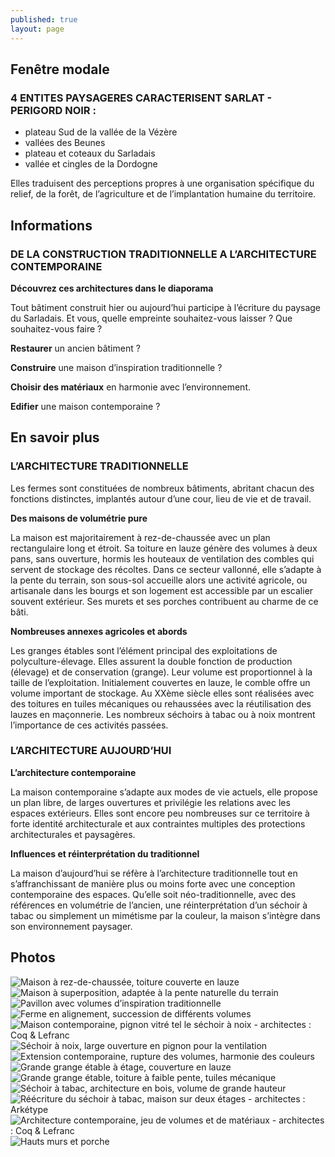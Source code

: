 ```yaml
---
published: true
layout: page
---
```


## Fenêtre modale

### 4 ENTITES PAYSAGERES CARACTERISENT SARLAT - PERIGORD NOIR :
- plateau Sud de la vallée de la Vézère
- vallées des Beunes
- plateau et coteaux du Sarladais
- vallée et cingles de la Dordogne 

Elles traduisent des perceptions propres à une organisation spécifique du relief, de la forêt, de l’agriculture et de l’implantation humaine du territoire.

## Informations

### DE LA CONSTRUCTION TRADITIONNELLE A L’ARCHITECTURE CONTEMPORAINE

**Découvrez ces architectures dans le diaporama**

Tout bâtiment construit hier ou aujourd’hui participe à l’écriture du paysage du Sarladais. Et vous, quelle empreinte souhaitez-vous laisser ? 
Que souhaitez-vous faire ? 

**Restaurer** un ancien bâtiment ?

**Construire** une maison d’inspiration traditionnelle ?  

**Choisir des matériaux** en harmonie avec l’environnement. 

**Edifier** une maison contemporaine ?


## En savoir plus

### L’ARCHITECTURE TRADITIONNELLE

Les fermes sont constituées de nombreux bâtiments, abritant chacun des fonctions distinctes, implantés autour d’une cour, lieu de vie et de travail.

**Des maisons de volumétrie pure**

La maison est majoritairement à rez-de-chaussée avec un plan rectangulaire long et étroit. Sa toiture en lauze génère des volumes à deux pans, sans ouverture, hormis les houteaux de ventilation des combles qui servent de stockage des récoltes. Dans ce secteur vallonné, elle s’adapte à la pente du terrain, son sous-sol accueille alors une activité agricole, ou artisanale dans les bourgs et son logement est accessible par un escalier souvent extérieur. Ses murets et ses porches contribuent au charme de ce bâti.

**Nombreuses annexes agricoles et abords**

Les granges étables sont l’élément principal des exploitations de polyculture-élevage. Elles assurent la double fonction de production (élevage) et de conservation (grange). Leur volume est proportionnel à la taille de l’exploitation. Initialement couvertes en lauze, le comble offre un volume important de stockage. Au XXème siècle elles sont réalisées avec des toitures en tuiles mécaniques ou rehaussées avec la réutilisation des lauzes en maçonnerie.
Les nombreux séchoirs à tabac ou à noix montrent l’importance de ces activités passées.

### L’ARCHITECTURE AUJOURD’HUI

**L’architecture contemporaine**

La maison contemporaine s’adapte aux modes de vie actuels, elle propose un plan libre, de larges ouvertures et privilégie les relations avec les espaces extérieurs. Elles sont encore peu nombreuses sur ce territoire à forte identité architecturale et aux contraintes multiples des protections architecturales et paysagères.

**Influences et réinterprétation du traditionnel**

La maison d’aujourd’hui se réfère à l’architecture traditionnelle tout en s’affranchissant de manière plus ou moins forte avec une conception contemporaine des espaces. Qu’elle soit néo-traditionnelle, avec des références en volumétrie de l’ancien, une réinterprétation d’un séchoir à tabac ou simplement un mimétisme par la couleur, la maison s’intègre dans son environnement paysager.

## Photos
![Maison à rez-de-chaussée, toiture couverte en lauze](/data/images/4/architecture/4_ARCHITECTURE_1.jpg)
![Maison à superposition, adaptée à la pente naturelle du terrain](/data/images/4/architecture/4_ARCHITECTURE_2.jpg)
![Pavillon avec volumes d’inspiration traditionnelle](/data/images/4/architecture/4_ARCHITECTURE_3.jpg)
![Ferme en alignement, succession de différents volumes](/data/images/4/architecture/4_ARCHITECTURE_4.jpg)
![Maison contemporaine, pignon vitré tel le séchoir à noix - architectes : Coq & Lefranc](/data/images/4/architecture/4_ARCHITECTURE_5.jpg)
![Séchoir à noix, large ouverture en pignon pour la ventilation](/data/images/4/architecture/4_ARCHITECTURE_6.jpg)
![Extension contemporaine, rupture des volumes, harmonie des couleurs](/data/images/4/architecture/4_ARCHITECTURE_7.jpg)
![Grande grange étable à étage, couverture en lauze](/data/images/4/architecture/4_ARCHITECTURE_8.jpg)
![Grande grange étable, toiture à faible pente, tuiles mécanique](/data/images/9/architecture/9_ARCHITECTURE_09.jpg)
![Séchoir à tabac, architecture en bois, volume de grande hauteur](/data/images/4/architecture/4_ARCHITECTURE_10.jpg)
![Réécriture du séchoir à tabac, maison sur deux étages - architectes : Arkétype](/data/images/4/architecture/4_ARCHITECTURE_11.jpg)
![Architecture contemporaine, jeu de volumes et de matériaux - architectes : Coq & Lefranc](/data/images/4/architecture/4_ARCHITECTURE_12.jpg)
![Hauts murs et porche](/data/images/4/architecture/4_ARCHITECTURE_13.jpg)
